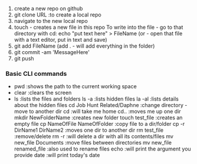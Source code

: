 1. create a new repo on github
2. git clone URL :to create a local repo
3. navigate to the new local repo
4. touch - creates a new file in this repo
To write into the file - go to that directory with cd:
echo "put text here" > FileName
(or - open that file with a text editor, put in text and save)
5. git add FileName (add . - will add everything in the folder)
6. git commit -am 'MessageHere'
7. git push

### Basic CLI commands

* pwd :shows the path to the current working space
* clear :clears the screen
* ls :lists the files and folders
ls -a :lists hidden files
la -al :lists details about the hidden files
cd Job Hunt Related/Daphne :change directory - move to another dir
	cd :will take me home
	cd.. :moves me up one dir
mkdir NewFolderName :creates new folder
touch test_file :creates an empty file
cp NameOfFile NameOfFolder :copy file to a dir/folder
cp -r DirName1 DirName2 :moves one dir to another dir
rm test_file :remove/delete
rm -r :will delete a dir with all its contents/files
mv new_file Documents :move files between directories 
mv new_file renamed_file :also used to rename files
echo :will print the argument you provide
date :will print today's date